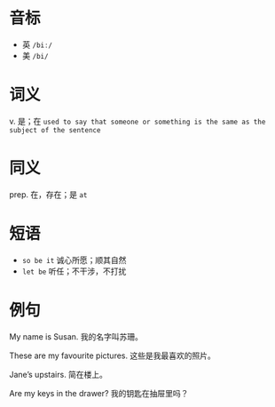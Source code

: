 # 音标

- 英 `/biː/`
- 美 `/bi/`

# 词义

v. 是；在
`used to say that someone or something is the same as the subject of the sentence`

# 同义

prep. 在，存在；是
`at`

# 短语

- `so be it` 诚心所愿；顺其自然
- `let be` 听任；不干涉，不打扰

# 例句

My name is Susan.
我的名字叫苏珊。

These are my favourite pictures.
这些是我最喜欢的照片。

Jane’s upstairs.
简在楼上。

Are my keys in the drawer?
我的钥匙在抽屉里吗？


